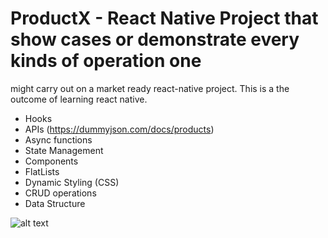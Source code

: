 # ProductX - React Native Project that show cases or demonstrate every kinds of operation one
might carry out on a market ready react-native project. This is a the outcome of learning react
native. 

- Hooks
- APIs (https://dummyjson.com/docs/products)
- Async functions
- State Management
- Components
- FlatLists
- Dynamic Styling (CSS)
- CRUD operations
- Data Structure


![alt text](https://upload.wikimedia.org/wikipedia/commons/thumb/a/a7/React-icon.svg/2300px-React-icon.svg.png)
